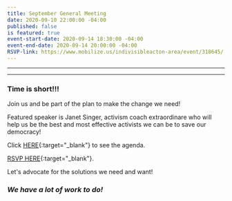 ```yaml
---
title: September General Meeting
date: 2020-09-10 22:00:00 -04:00
published: false
is featured: true
event-start-date: 2020-09-14 18:30:00 -04:00
event-end-date: 2020-09-14 20:00:00 -04:00
RSVP-link: https://www.mobilize.us/indivisibleacton-area/event/318645/
---
```



---

<p id="demo">
</p>

<script>
// Set the date we're counting down to
var countDownDate = new Date("Nov 3 2020 00:00");

// Update the count down every 1 second
var x = setInterval(function() {

  // Get today's date
  var now = new Date();
    
  // Find the distance between now and the count down date
  var t = countDownDate - now;
    
  // Time calculations for days
  var days = Math.floor(t / (1000 * 60 * 60 * 24));
  var hours = Math.floor((t%(1000 * 60 * 60 * 24))/(1000 * 60 * 60)); 
  var minutes = Math.floor((t % (1000 * 60 * 60)) / (1000 * 60)); 
  var seconds = Math.floor((t % (1000 * 60)) / 1000);  

  // Output the result in an element with id="demo"
  var test1 = document.getElementById("demo");
  test1.style.font = "italic bold 30px arial,serif"; 
  //test1.style.textAlign = "center";
//test1.innerHTML = days + " days left until Nov 3, 2020!";
  test1.innerHTML = days + "d " + hours + "h " + minutes + "m " + seconds + "s left until Nov 3, 2020!";
  
  
  // If the count down is over, write some text 
  if (t < 0) {
    clearInterval(x);
    document.getElementById("demo").innerHTML = "Let's Get Out and VOTE!!!";
  }
},500);
</script>

---

### Time is short!!!  

Join us and be part of the plan to make the change we need!

Featured speaker is Janet Singer, activism coach extraordinare who will help us be the best and most effective activists we can be to save our democracy!

Click [HERE](https://docs.google.com/document/d/1JeMr4d7P8I_zHN5zBteGuFQm_7KoAeViCK7kev2yHC0/edit?usp=sharing){:target="_blank"} to see the agenda.  

[RSVP HERE](https://www.mobilize.us/indivisibleacton-area/event/318645/){:target="_blank"}.  

Let's advocate for the solutions we need and want!

### *We have a lot of work to do!*